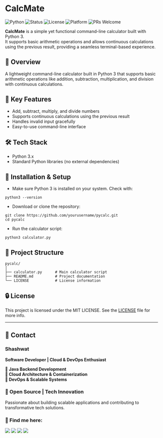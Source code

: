 # CalcMate

![Python](https://img.shields.io/badge/Python-3.0%2B-blue?logo=python)
![Status](https://img.shields.io/badge/Status-Active-brightgreen)
![License](https://img.shields.io/badge/License-MIT-yellow.svg)
![Platform](https://img.shields.io/badge/Platform-Terminal-lightgrey)
![PRs Welcome](https://img.shields.io/badge/PRs-welcome-blueviolet)

**CalcMate** is a simple yet functional command-line calculator built with Python 3.  
It supports basic arithmetic operations and allows continuous calculations using the previous result, providing a seamless terminal-based experience.



## 📄 Overview

A lightweight command-line calculator built in Python 3 that supports basic arithmetic operations like addition, subtraction, multiplication, and division with continuous calculations.


## 🎯 Key Features

- Add, subtract, multiply, and divide numbers
- Supports continuous calculations using the previous result
- Handles invalid input gracefully
- Easy-to-use command-line interface
## 🛠️ Tech Stack

- Python 3.x
- Standard Python libraries (no external dependencies)
## 🚀 Installation & Setup

- Make sure Python 3 is installed on your system. Check with:
```
python3 --version
```
- Download or clone the repository:
```
git clone https://github.com/yourusername/pycalc.git
cd pycalc
```
- Run the calculator script:
```
python3 calculator.py
```
## 📂 Project Structure
```
pycalc/
│
├── calculator.py      # Main calculator script  
├── README.md          # Project documentation  
└── LICENSE            # License information  
```

## 🔒 License

This project is licensed under the MIT LICENSE. See the [LICENSE](https://github.com/Shashwat-19/CalcMate/blob/main/LICENSE) file for more info.

---

## 📩 Contact  
### Shashwat  
**Software Developer | Cloud & DevOps Enthusiast**

**🔹 Java Backend Development**<br>
**🔹 Cloud Architecture & Containerization**<br>
**🔹 DevOps & Scalable Systems**

### 🚀 Open Source | Tech Innovation  
Passionate about building scalable applications and contributing to transformative tech solutions.

### 📌 Find me here:  
[<img src="https://img.shields.io/badge/GitHub-181717?style=for-the-badge&logo=github&logoColor=white" />](https://github.com/Shashwat-19)  [<img src="https://img.shields.io/badge/LinkedIn-0A66C2?style=for-the-badge&logo=linkedin&logoColor=white" />](https://www.linkedin.com/in/shashwatk1956/)  [<img src="https://img.shields.io/badge/Email-D14836?style=for-the-badge&logo=gmail&logoColor=white" />](mailto:shashwat1956@gmail.com)  [<img src="https://img.shields.io/badge/Hashnode-2962FF?style=for-the-badge&logo=hashnode&logoColor=white" />](https://hashnode.com/@Shashwat56)